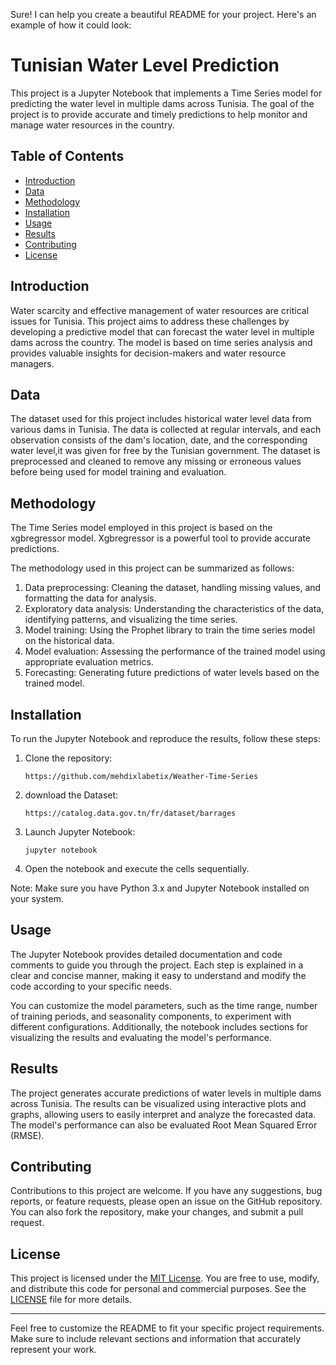 Sure! I can help you create a beautiful README for your project. Here's an example of how it could look:

# Tunisian Water Level Prediction

This project is a Jupyter Notebook that implements a Time Series model for predicting the water level in multiple dams across Tunisia. The goal of the project is to provide accurate and timely predictions to help monitor and manage water resources in the country.

## Table of Contents
- [Introduction](#introduction)
- [Data](#data)
- [Methodology](#methodology)
- [Installation](#installation)
- [Usage](#usage)
- [Results](#results)
- [Contributing](#contributing)
- [License](#license)

## Introduction

Water scarcity and effective management of water resources are critical issues for Tunisia. This project aims to address these challenges by developing a predictive model that can forecast the water level in multiple dams across the country. The model is based on time series analysis and provides valuable insights for decision-makers and water resource managers.

## Data

The dataset used for this project includes historical water level data from various dams in Tunisia. The data is collected at regular intervals, and each observation consists of the dam's location, date, and the corresponding water level,it was given for free by the Tunisian government. The dataset is preprocessed and cleaned to remove any missing or erroneous values before being used for model training and evaluation.

## Methodology

The Time Series model employed in this project is based on the xgbregressor model. Xgbregressor is a powerful tool to provide accurate predictions.

The methodology used in this project can be summarized as follows:
1. Data preprocessing: Cleaning the dataset, handling missing values, and formatting the data for analysis.
2. Exploratory data analysis: Understanding the characteristics of the data, identifying patterns, and visualizing the time series.
3. Model training: Using the Prophet library to train the time series model on the historical data.
4. Model evaluation: Assessing the performance of the trained model using appropriate evaluation metrics.
5. Forecasting: Generating future predictions of water levels based on the trained model.

## Installation

To run the Jupyter Notebook and reproduce the results, follow these steps:

1. Clone the repository:

   ```
   https://github.com/mehdixlabetix/Weather-Time-Series
   ```

2. download the Dataset:

   ```
   https://catalog.data.gov.tn/fr/dataset/barrages
   ```

3. Launch Jupyter Notebook:

   ```
   jupyter notebook
   ```

4. Open the notebook  and execute the cells sequentially.

Note: Make sure you have Python 3.x and Jupyter Notebook installed on your system.

## Usage

The Jupyter Notebook provides detailed documentation and code comments to guide you through the project. Each step is explained in a clear and concise manner, making it easy to understand and modify the code according to your specific needs.

You can customize the model parameters, such as the time range, number of training periods, and seasonality components, to experiment with different configurations. Additionally, the notebook includes sections for visualizing the results and evaluating the model's performance.

## Results

The project generates accurate predictions of water levels in multiple dams across Tunisia. The results can be visualized using interactive plots and graphs, allowing users to easily interpret and analyze the forecasted data. The model's performance can also be evaluated Root Mean Squared Error (RMSE).

## Contributing

Contributions to this project are welcome. If you have any suggestions, bug reports, or feature requests, please open an issue on the GitHub repository. You can also fork the repository, make your changes, and submit a pull request.

## License

This project is licensed under the [MIT License](LICENSE). You are free to use, modify, and distribute this code for personal and commercial purposes. See the [LICENSE](LICENSE) file for more details.

---

Feel free to customize the README to fit your specific project requirements. Make sure to include relevant sections and information that accurately represent your work.